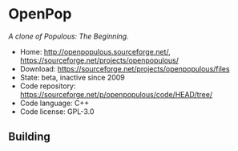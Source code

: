 # OpenPop

_A clone of Populous: The Beginning._

- Home: http://openpopulous.sourceforge.net/, https://sourceforge.net/projects/openpopulous/
- Download: https://sourceforge.net/projects/openpopulous/files
- State: beta, inactive since 2009
- Code repository: https://sourceforge.net/p/openpopulous/code/HEAD/tree/
- Code language: C++
- Code license: GPL-3.0

## Building

